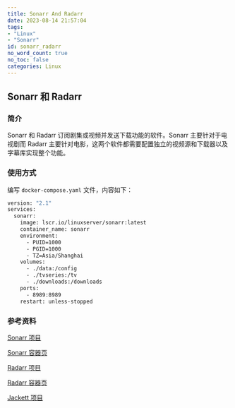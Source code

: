 ```yaml
---
title: Sonarr And Radarr
date: 2023-08-14 21:57:04
tags:
- "Linux"
- "Sonarr"
id: sonarr_radarr
no_word_count: true
no_toc: false
categories: Linux
---
```


## Sonarr 和 Radarr

### 简介

Sonarr 和 Radarr 订阅剧集或视频并发送下载功能的软件。Sonarr 主要针对于电视剧而 Radarr 主要针对电影，这两个软件都需要配置独立的视频源和下载器以及字幕库实现整个功能。

### 使用方式

编写 `docker-compose.yaml` 文件，内容如下：

```bash
version: "2.1"
services:
  sonarr:
    image: lscr.io/linuxserver/sonarr:latest
    container_name: sonarr
    environment:
      - PUID=1000
      - PGID=1000
      - TZ=Asia/Shanghai
    volumes:
      - ./data:/config
      - ./tvseries:/tv
      - ./downloads:/downloads
    ports:
      - 8989:8989
    restart: unless-stopped
```


### 参考资料

[Sonarr 项目](https://github.com/Sonarr/Sonarr)

[Sonarr 容器页](https://hub.docker.com/r/linuxserver/sonarr)

[Radarr 项目](https://github.com/Radarr/Radarr)

[Radarr 容器页](https://hub.docker.com/r/linuxserver/radarr)

[Jackett 项目](https://github.com/Jackett/Jackett)
